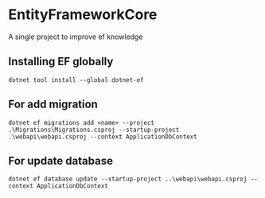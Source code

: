 # EntityFrameworkCore
A single project to improve ef knowledge

## Installing EF globally

```
dotnet tool install --global dotnet-ef
```

## For add migration

```
dotnet ef migrations add <name> --project .\Migrations\Migrations.csproj --startup-project .\webapi\webapi.csproj --context ApplicationDbContext
```

## For update database

```
dotnet ef database update --startup-project ..\webapi\webapi.csproj --context ApplicationDbContext
```
